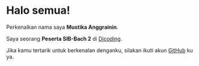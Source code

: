 # Halo semua! 

Perkenalkan nama saya **Mustika Anggrainin**.

Saya seorang **Peserta SIB-Bach 2** di [Dicoding](https://www.dicoding.com/).

Jika kamu tertarik untuk berkenalan denganku, silakan ikuti akun [GitHub](https://www.github/Mustika2005) ku ya.

